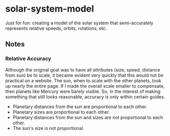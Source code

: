 # solar-system-model
Just for fun: creating a model of the solar system that semi-accurately represents relative speeds, orbits, rotations, etc.

## Notes
### Relative Accuracy
Although the original goal was to have all attributes (size, speed, distance from sun) be to scale, it became evident very quickly that this would not be practical on a website. The sun, when to scale with the other planets, took up nearly the entire page. If I made the overall scale smaller to compensate, then planets like Mercury were barely visible. So, in the interest of making something that still looks reasonable, accuracy is only within certain guides.

* Planetary distances from the sun are proportional to each other.
* Planetary sizes are proportional to each other.
* Planetary distances from the sun and sizes are not proportional to each other.
* The sun's size is not proportional.
